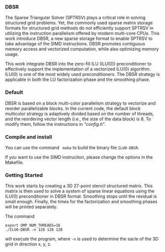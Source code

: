 ### DBSR

The Sparse Triangular Solver (SPTRSV) plays a critical role in solving structured grid problems. Yet, the commonly used sparse matrix storage formats for structured grid methods do not efficiently support SPTRSV in utilizing the instruction parallelism offered by modern multi-core CPUs.  This work introduce DBSR, a new sparse storage format to enable SPTRSV to take advantage of the SIMD instructions. DBSR promotes contiguous memory access and vectorized computation, while also optimizing memory usage.

This work integrate DBSR into the zero-fill ILU (ILU(0)) preconditioner to effectively support the implementation of a vectorized ILU(0) algorithm. ILU(0) is one of the most widely used preconditioners. The DBSR strategy is applicable in both the LU factorization phase and the smoothing phase.

### Default

DBSR is based on a block multi-color parallelism strategy to vectorize and reorder parallelizable blocks. In the current code, the default block multicolor strategy is adaptively divided based on the number of threads, and the reordering vector length (i.e., the size of the data block) is 8. To modify them, follow the instructions in *"config.h"*.

### Compile and install

You can use the command `` make`` to build the binary file ``ILU0-DBSR``.

If you want to use the SIMD instruction, please change the options in the Makefile.

### Getting Started

This work starts by creating a 3D 27-point stencil structured matrix. This matrix is then used to solve a system of sparse linear equations using the ILU(0) preconditioner in DBSR format. Smoothing stops until the residual is small enough. Finally, the times for the factorization and smoothing phases will be printed separately.

The command 

```
export OMP_NUM_THREADS=16
./ILU0-DBSR -n 128 128 128
```

will execute the program, where `-n` is used to determine the sacle of the 3D grid in direction x, y, z.

